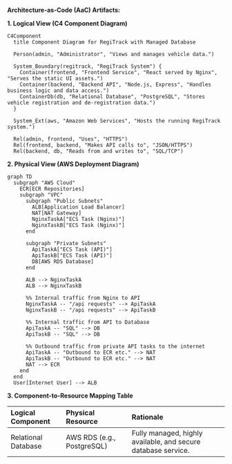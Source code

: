 **Architecture-as-Code (AaC) Artifacts:**

**1. Logical View (C4 Component Diagram)**
```mermaid
C4Component
  title Component Diagram for RegiTrack with Managed Database

  Person(admin, "Administrator", "Views and manages vehicle data.")
  
  System_Boundary(regitrack, "RegiTrack System") {
    Container(frontend, "Frontend Service", "React served by Nginx", "Serves the static UI assets.")
    Container(backend, "Backend API", "Node.js, Express", "Handles business logic and data access.")
    ContainerDb(db, "Relational Database", "PostgreSQL", "Stores vehicle registration and de-registration data.")
  }

  System_Ext(aws, "Amazon Web Services", "Hosts the running RegiTrack system.")

  Rel(admin, frontend, "Uses", "HTTPS")
  Rel(frontend, backend, "Makes API calls to", "JSON/HTTPS")
  Rel(backend, db, "Reads from and writes to", "SQL/TCP")
```

**2. Physical View (AWS Deployment Diagram)**
```mermaid
graph TD
  subgraph "AWS Cloud"
    ECR[ECR Repositories]
    subgraph "VPC"
      subgraph "Public Subnets"
        ALB[Application Load Balancer]
        NAT[NAT Gateway]
        NginxTaskA["ECS Task (Nginx)"]
        NginxTaskB["ECS Task (Nginx)"]
      end
      
      subgraph "Private Subnets"
        ApiTaskA["ECS Task (API)"]
        ApiTaskB["ECS Task (API)"]
        DB[AWS RDS Database]
      end

      ALB --> NginxTaskA
      ALB --> NginxTaskB

      %% Internal traffic from Nginx to API
      NginxTaskA -- "/api requests" --> ApiTaskA
      NginxTaskB -- "/api requests" --> ApiTaskB
      
      %% Internal traffic from API to Database
      ApiTaskA -- "SQL" --> DB
      ApiTaskB -- "SQL" --> DB
      
      %% Outbound traffic from private API tasks to the internet
      ApiTaskA -- "Outbound to ECR etc." --> NAT
      ApiTaskB -- "Outbound to ECR etc." --> NAT
      NAT --> ECR
    end
  end
  User[Internet User] --> ALB
```

**3. Component-to-Resource Mapping Table**

| Logical Component | Physical Resource | Rationale |
| :--- | :--- | :--- |
| Relational Database | AWS RDS (e.g., PostgreSQL) | Fully managed, highly available, and secure database service. |
